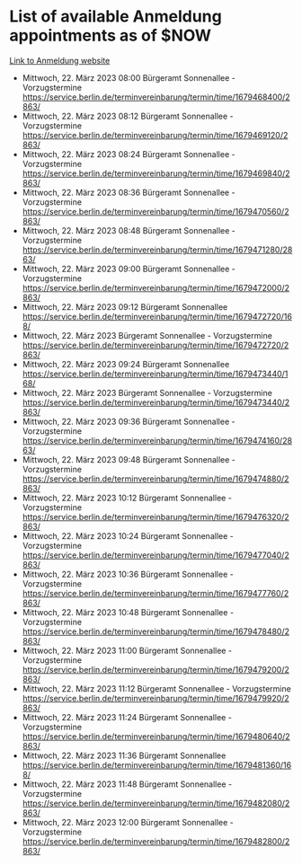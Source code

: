 # List of available Anmeldung appointments as of $NOW
[Link to Anmeldung website](https://service.berlin.de/terminvereinbarung/termin/tag.php?termin=1&anliegen[]=120686&dienstleisterlist=122210,122217,327316,122219,327312,122227,327314,122231,327346,122243,327348,122254,122252,329742,122260,329745,122262,329748,122271,327278,122273,327274,122277,327276,330436,122280,327294,122282,327290,122284,327292,122291,327270,122285,327266,122286,327264,122296,327268,150230,329760,122297,327286,122294,327284,122312,329763,122314,329775,122304,327330,122311,327334,122309,327332,317869,122281,327352,122279,329772,122283,122276,327324,122274,327326,122267,329766,122246,327318,122251,327320,122257,327322,122208,327298,122226,327300&herkunft=http%3A%2F%2Fservice.berlin.de%2Fdienstleistung%2F120686%2F)
- Mittwoch, 22. März 2023 08:00 Bürgeramt Sonnenallee - Vorzugstermine https://service.berlin.de/terminvereinbarung/termin/time/1679468400/2863/
- Mittwoch, 22. März 2023 08:12 Bürgeramt Sonnenallee - Vorzugstermine https://service.berlin.de/terminvereinbarung/termin/time/1679469120/2863/
- Mittwoch, 22. März 2023 08:24 Bürgeramt Sonnenallee - Vorzugstermine https://service.berlin.de/terminvereinbarung/termin/time/1679469840/2863/
- Mittwoch, 22. März 2023 08:36 Bürgeramt Sonnenallee - Vorzugstermine https://service.berlin.de/terminvereinbarung/termin/time/1679470560/2863/
- Mittwoch, 22. März 2023 08:48 Bürgeramt Sonnenallee - Vorzugstermine https://service.berlin.de/terminvereinbarung/termin/time/1679471280/2863/
- Mittwoch, 22. März 2023 09:00 Bürgeramt Sonnenallee - Vorzugstermine https://service.berlin.de/terminvereinbarung/termin/time/1679472000/2863/
- Mittwoch, 22. März 2023 09:12 Bürgeramt Sonnenallee https://service.berlin.de/terminvereinbarung/termin/time/1679472720/168/
- Mittwoch, 22. März 2023  Bürgeramt Sonnenallee - Vorzugstermine https://service.berlin.de/terminvereinbarung/termin/time/1679472720/2863/
- Mittwoch, 22. März 2023 09:24 Bürgeramt Sonnenallee https://service.berlin.de/terminvereinbarung/termin/time/1679473440/168/
- Mittwoch, 22. März 2023  Bürgeramt Sonnenallee - Vorzugstermine https://service.berlin.de/terminvereinbarung/termin/time/1679473440/2863/
- Mittwoch, 22. März 2023 09:36 Bürgeramt Sonnenallee - Vorzugstermine https://service.berlin.de/terminvereinbarung/termin/time/1679474160/2863/
- Mittwoch, 22. März 2023 09:48 Bürgeramt Sonnenallee - Vorzugstermine https://service.berlin.de/terminvereinbarung/termin/time/1679474880/2863/
- Mittwoch, 22. März 2023 10:12 Bürgeramt Sonnenallee - Vorzugstermine https://service.berlin.de/terminvereinbarung/termin/time/1679476320/2863/
- Mittwoch, 22. März 2023 10:24 Bürgeramt Sonnenallee - Vorzugstermine https://service.berlin.de/terminvereinbarung/termin/time/1679477040/2863/
- Mittwoch, 22. März 2023 10:36 Bürgeramt Sonnenallee - Vorzugstermine https://service.berlin.de/terminvereinbarung/termin/time/1679477760/2863/
- Mittwoch, 22. März 2023 10:48 Bürgeramt Sonnenallee - Vorzugstermine https://service.berlin.de/terminvereinbarung/termin/time/1679478480/2863/
- Mittwoch, 22. März 2023 11:00 Bürgeramt Sonnenallee - Vorzugstermine https://service.berlin.de/terminvereinbarung/termin/time/1679479200/2863/
- Mittwoch, 22. März 2023 11:12 Bürgeramt Sonnenallee - Vorzugstermine https://service.berlin.de/terminvereinbarung/termin/time/1679479920/2863/
- Mittwoch, 22. März 2023 11:24 Bürgeramt Sonnenallee - Vorzugstermine https://service.berlin.de/terminvereinbarung/termin/time/1679480640/2863/
- Mittwoch, 22. März 2023 11:36 Bürgeramt Sonnenallee https://service.berlin.de/terminvereinbarung/termin/time/1679481360/168/
- Mittwoch, 22. März 2023 11:48 Bürgeramt Sonnenallee - Vorzugstermine https://service.berlin.de/terminvereinbarung/termin/time/1679482080/2863/
- Mittwoch, 22. März 2023 12:00 Bürgeramt Sonnenallee - Vorzugstermine https://service.berlin.de/terminvereinbarung/termin/time/1679482800/2863/
